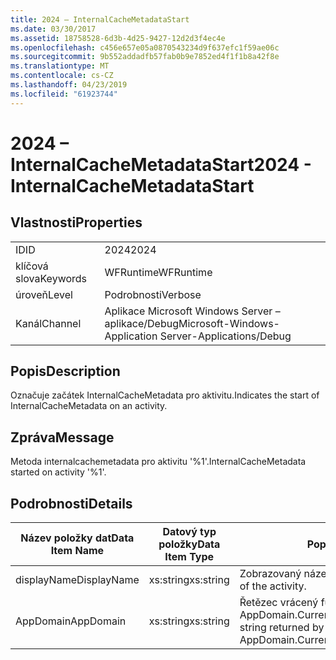 ```yaml
---
title: 2024 – InternalCacheMetadataStart
ms.date: 03/30/2017
ms.assetid: 18758528-6d3b-4d25-9427-12d2d3f4ec4e
ms.openlocfilehash: c456e657e05a0870543234d9f637efc1f59ae06c
ms.sourcegitcommit: 9b552addadfb57fab0b9e7852ed4f1f1b8a42f8e
ms.translationtype: MT
ms.contentlocale: cs-CZ
ms.lasthandoff: 04/23/2019
ms.locfileid: "61923744"
---
```

# <a name="2024---internalcachemetadatastart"></a><span data-ttu-id="52d28-102">2024 – InternalCacheMetadataStart</span><span class="sxs-lookup"><span data-stu-id="52d28-102">2024 - InternalCacheMetadataStart</span></span>
## <a name="properties"></a><span data-ttu-id="52d28-103">Vlastnosti</span><span class="sxs-lookup"><span data-stu-id="52d28-103">Properties</span></span>  
  
|||  
|-|-|  
|<span data-ttu-id="52d28-104">ID</span><span class="sxs-lookup"><span data-stu-id="52d28-104">ID</span></span>|<span data-ttu-id="52d28-105">2024</span><span class="sxs-lookup"><span data-stu-id="52d28-105">2024</span></span>|  
|<span data-ttu-id="52d28-106">klíčová slova</span><span class="sxs-lookup"><span data-stu-id="52d28-106">Keywords</span></span>|<span data-ttu-id="52d28-107">WFRuntime</span><span class="sxs-lookup"><span data-stu-id="52d28-107">WFRuntime</span></span>|  
|<span data-ttu-id="52d28-108">úroveň</span><span class="sxs-lookup"><span data-stu-id="52d28-108">Level</span></span>|<span data-ttu-id="52d28-109">Podrobnosti</span><span class="sxs-lookup"><span data-stu-id="52d28-109">Verbose</span></span>|  
|<span data-ttu-id="52d28-110">Kanál</span><span class="sxs-lookup"><span data-stu-id="52d28-110">Channel</span></span>|<span data-ttu-id="52d28-111">Aplikace Microsoft Windows Server – aplikace/Debug</span><span class="sxs-lookup"><span data-stu-id="52d28-111">Microsoft-Windows-Application Server-Applications/Debug</span></span>|  
  
## <a name="description"></a><span data-ttu-id="52d28-112">Popis</span><span class="sxs-lookup"><span data-stu-id="52d28-112">Description</span></span>  
 <span data-ttu-id="52d28-113">Označuje začátek InternalCacheMetadata pro aktivitu.</span><span class="sxs-lookup"><span data-stu-id="52d28-113">Indicates the start of InternalCacheMetadata on an activity.</span></span>  
  
## <a name="message"></a><span data-ttu-id="52d28-114">Zpráva</span><span class="sxs-lookup"><span data-stu-id="52d28-114">Message</span></span>  
 <span data-ttu-id="52d28-115">Metoda internalcachemetadata pro aktivitu '%1'.</span><span class="sxs-lookup"><span data-stu-id="52d28-115">InternalCacheMetadata started on activity '%1'.</span></span>  
  
## <a name="details"></a><span data-ttu-id="52d28-116">Podrobnosti</span><span class="sxs-lookup"><span data-stu-id="52d28-116">Details</span></span>  
  
|<span data-ttu-id="52d28-117">Název položky dat</span><span class="sxs-lookup"><span data-stu-id="52d28-117">Data Item Name</span></span>|<span data-ttu-id="52d28-118">Datový typ položky</span><span class="sxs-lookup"><span data-stu-id="52d28-118">Data Item Type</span></span>|<span data-ttu-id="52d28-119">Popis</span><span class="sxs-lookup"><span data-stu-id="52d28-119">Description</span></span>|  
|--------------------|--------------------|-----------------|  
|<span data-ttu-id="52d28-120">displayName</span><span class="sxs-lookup"><span data-stu-id="52d28-120">DisplayName</span></span>|<span data-ttu-id="52d28-121">xs:string</span><span class="sxs-lookup"><span data-stu-id="52d28-121">xs:string</span></span>|<span data-ttu-id="52d28-122">Zobrazovaný název aktivity.</span><span class="sxs-lookup"><span data-stu-id="52d28-122">The display name of the activity.</span></span>|  
|<span data-ttu-id="52d28-123">AppDomain</span><span class="sxs-lookup"><span data-stu-id="52d28-123">AppDomain</span></span>|<span data-ttu-id="52d28-124">xs:string</span><span class="sxs-lookup"><span data-stu-id="52d28-124">xs:string</span></span>|<span data-ttu-id="52d28-125">Řetězec vrácený funkcí AppDomain.CurrentDomain.FriendlyName.</span><span class="sxs-lookup"><span data-stu-id="52d28-125">The string returned by AppDomain.CurrentDomain.FriendlyName.</span></span>|
